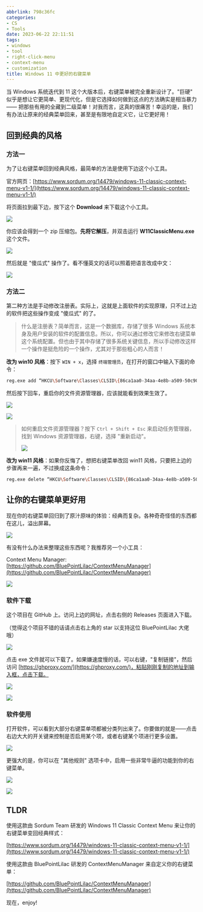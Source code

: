```yaml
---
abbrlink: 798c36fc
categories:
- CS
- Tools
date: 2023-06-22 22:11:51
tags:
- windows
- tool
- right-click-menu
- context-menu
- customization
title: Windows 11 中更好的右键菜单
---
```


当 Windows 系统迭代到 11 这个大版本后，右键菜单被完全重新设计了。"巨硬" 似乎是想让它更简单、更现代化，但是它选择如何做到这点的方法确实是相当暴力 —— 把那些有用的全藏到二级菜单！对我而言，这真的很痛苦！幸运的是，我们有办法让原来的经典菜单回来，甚至是有限地自定义它，让它更好用！

<!--more-->

## 回到经典的风格

### 方法一

为了让右键菜单回到经典风格，最简单的方法是使用下边这个小工具。

官方网页：[https://www.sordum.org/14479/windows-11-classic-context-menu-v1-1/](https://www.sordum.org/14479/windows-11-classic-context-menu-v1-1/)

将页面拉到最下边，按下这个 **Download** 来下载这个小工具。

![](https://b316f18.webp.li/blog-imgs/cs/tools/better-right-click-menu-in-win11/1.png)

你应该会得到一个 zip 压缩包。**先将它解压**，并双击运行 **W11ClassicMenu.exe** 这个文件。

![](https://b316f18.webp.li/blog-imgs/cs/tools/better-right-click-menu-in-win11/2.png)

然后就是 "傻瓜式" 操作了。看不懂英文的话可以照着把语言改成中文：

![](https://b316f18.webp.li/blog-imgs/cs/tools/better-right-click-menu-in-win11/3.png)

### 方法二

第二种方法是手动修改注册表。实际上，这就是上面软件的实现原理，只不过上边的软件把这些操作变成 "傻瓜式" 的了。

> 什么是注册表？简单而言，这是一个数据库，存储了很多 Windows 系统本身及用户安装的软件的配置信息。所以，你可以通过修改它来修改右键菜单这个系统配置。但也由于其中存储了很多系统关键信息，所以手动修改这样一个操作是挺危险的一个操作，尤其对于那些粗心的人而言！

**改为 win10 风格**：按下 `WIN + x`，选择 `终端管理员`，在打开的窗口中输入下面的命令：

```bash
reg.exe add “HKCU\Software\Classes\CLSID\{86ca1aa0-34aa-4e8b-a509-50c905bae2a2}\InprocServer32” /f
```

然后按下回车，重启你的文件资源管理器，应该就能看到效果生效了。

![](https://b316f18.webp.li/blog-imgs/cs/tools/better-right-click-menu-in-win11/4.png)

![](https://b316f18.webp.li/blog-imgs/cs/tools/better-right-click-menu-in-win11/5.png)

> 如何重启文件资源管理器？按下 `Ctrl + Shift + Esc` 来启动任务管理器，找到 Windows 资源管理器，右键，选择 "重新启动"。
>
> ![](https://b316f18.webp.li/blog-imgs/cs/tools/better-right-click-menu-in-win11/6.png)

**改为 win11 风格**：如果你反悔了，想把右键菜单改回 win11 风格，只要把上边的步骤再来一遍，不过换成这条命令：

```bash
reg.exe delete “HKCU\Software\Classes\CLSID\{86ca1aa0-34aa-4e8b-a509-50c905bae2a2}” /f
```

## 让你的右键菜单更好用

现在你的右键菜单回归到了原汁原味的体验：经典而复杂。各种奇奇怪怪的东西都在这儿，溢出屏幕。

![](https://b316f18.webp.li/blog-imgs/cs/tools/better-right-click-menu-in-win11/7.png)

有没有什么办法来整理这些东西呢？我推荐另一个小工具：

Context Menu Manager: [https://github.com/BluePointLilac/ContextMenuManager](https://github.com/BluePointLilac/ContextMenuManager)

![](https://b316f18.webp.li/blog-imgs/cs/tools/better-right-click-menu-in-win11/8.png)

### 软件下载

这个项目在 GitHub 上。访问上边的网址，点击右侧的 Releases 页面进入下载。

（觉得这个项目不错的话请点击右上角的 star 以支持这位 BluePointLilac 大佬哦）

![](https://b316f18.webp.li/blog-imgs/cs/tools/better-right-click-menu-in-win11/9.png)

点击 exe 文件就可以下载了。如果嫌速度慢的话，可以右键，"复制链接"，然后访问 [https://ghproxy.com/](https://ghproxy.com/)，粘贴刚刚复制的地址到输入框，点击下载。

![](https://b316f18.webp.li/blog-imgs/cs/tools/better-right-click-menu-in-win11/10.png)

![](https://b316f18.webp.li/blog-imgs/cs/tools/better-right-click-menu-in-win11/11.png)

### 软件使用

打开软件，可以看到大部分右键菜单项都被分类列出来了。你要做的就是——点击右边大大的开关键来控制是否启用某个项，或者右键某个项进行更多设置。

![](https://b316f18.webp.li/blog-imgs/cs/tools/better-right-click-menu-in-win11/12.png)

更强大的是，你可以在 "其他规则" 选项卡中，启用一些非常牛逼的功能到你的右键菜单。

![](https://b316f18.webp.li/blog-imgs/cs/tools/better-right-click-menu-in-win11/13.png)

![](https://b316f18.webp.li/blog-imgs/cs/tools/better-right-click-menu-in-win11/14.png)

## TLDR

使用这款由 Sordum Team 研发的 Windows 11 Classic Context Menu 来让你的右键菜单变回经典样式：

[https://www.sordum.org/14479/windows-11-classic-context-menu-v1-1/](https://www.sordum.org/14479/windows-11-classic-context-menu-v1-1/)

使用这款由 BluePointLilac 研发的 ContextMenuManager 来自定义你的右键菜单：

[https://github.com/BluePointLilac/ContextMenuManager](https://github.com/BluePointLilac/ContextMenuManager)

现在，enjoy!